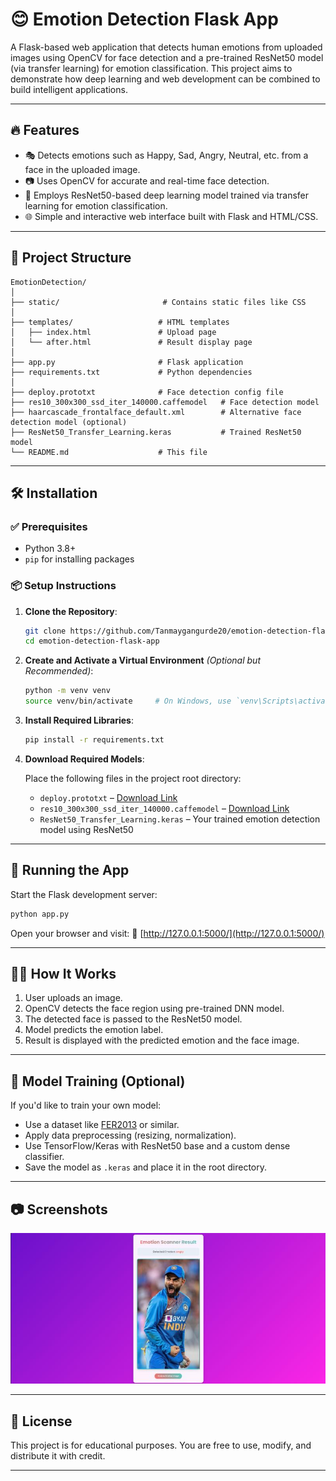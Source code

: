 

# 😊 Emotion Detection Flask App

A Flask-based web application that detects human emotions from uploaded images using OpenCV for face detection and a pre-trained ResNet50 model (via transfer learning) for emotion classification. This project aims to demonstrate how deep learning and web development can be combined to build intelligent applications.

---

## 🔥 Features

* 🎭 Detects emotions such as Happy, Sad, Angry, Neutral, etc. from a face in the uploaded image.
* 📷 Uses OpenCV for accurate and real-time face detection.
* 🤖 Employs ResNet50-based deep learning model trained via transfer learning for emotion classification.
* 🌐 Simple and interactive web interface built with Flask and HTML/CSS.

---

## 📁 Project Structure

```
EmotionDetection/
│
├── static/                       # Contains static files like CSS
│
├── templates/                   # HTML templates
│   ├── index.html               # Upload page
│   └── after.html               # Result display page
│
├── app.py                       # Flask application
├── requirements.txt             # Python dependencies
│
├── deploy.prototxt              # Face detection config file
├── res10_300x300_ssd_iter_140000.caffemodel   # Face detection model
├── haarcascade_frontalface_default.xml        # Alternative face detection model (optional)
├── ResNet50_Transfer_Learning.keras           # Trained ResNet50 model
└── README.md                    # This file
```

---

## 🛠️ Installation

### ✅ Prerequisites

* Python 3.8+
* `pip` for installing packages

### 📦 Setup Instructions

1. **Clone the Repository**:

   ```bash
   git clone https://github.com/Tanmaygangurde20/emotion-detection-flask-app.git
   cd emotion-detection-flask-app
   ```

2. **Create and Activate a Virtual Environment** *(Optional but Recommended)*:

   ```bash
   python -m venv venv
   source venv/bin/activate     # On Windows, use `venv\Scripts\activate`
   ```

3. **Install Required Libraries**:

   ```bash
   pip install -r requirements.txt
   ```

4. **Download Required Models**:

   Place the following files in the project root directory:

   * `deploy.prototxt` – [Download Link](https://github.com/opencv/opencv/blob/master/samples/dnn/face_detector/deploy.prototxt)
   * `res10_300x300_ssd_iter_140000.caffemodel` – [Download Link](https://github.com/opencv/opencv/blob/master/samples/dnn/face_detector/res10_300x300_ssd_iter_140000.caffemodel)
   * `ResNet50_Transfer_Learning.keras` – Your trained emotion detection model using ResNet50

---

## 🚀 Running the App

Start the Flask development server:

```bash
python app.py
```

Open your browser and visit:
📍 [http://127.0.0.1:5000/](http://127.0.0.1:5000/)

---

## 👨‍🔬 How It Works

1. User uploads an image.
2. OpenCV detects the face region using pre-trained DNN model.
3. The detected face is passed to the ResNet50 model.
4. Model predicts the emotion label.
5. Result is displayed with the predicted emotion and the face image.

---

## 🧠 Model Training (Optional)

If you'd like to train your own model:

* Use a dataset like [FER2013](https://www.kaggle.com/datasets/msambare/fer2013) or similar.
* Apply data preprocessing (resizing, normalization).
* Use TensorFlow/Keras with ResNet50 base and a custom dense classifier.
* Save the model as `.keras` and place it in the root directory.

---

## 📷 Screenshots

![Result Page](Virat.jpg)

---

## 📄 License

This project is for educational purposes. You are free to use, modify, and distribute it with credit.

---


